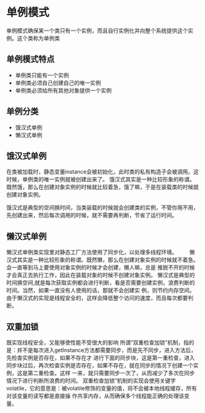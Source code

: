 # 单例模式
单例模式确保某一个类只有一个实例，而且自行实例化并向整个系统提供这个实例。这个类称为单例类
## 单例模式特点
* 单例类只能有一个实例
* 单例类必须自己创建自己的唯一实例
* 单例类必须给所有其他对象提供一个实例
## 单例分类
* 饿汉式单例
* 懒汉式单例

## 饿汉式单例
在类被加载时，静态变量instance会被初始化，此时类的私有构造子会被调用。这时候，单例类的唯一实例就被创建出来了。
饿汉式其实是一种比较形象的称谓。既然饿，那么在创建对象实例的时候就比较着急，饿了嘛，于是在装载类的时候就创建对象实例。

饿汉式是典型的空间换时间，当类装载的时候就会创建类的实例，不管你用不用，先创建出来，然后每次调用的时候，就不需要再判断，节省了运行时间。
## 懒汉式单例
懒汉式单例类实现里对静态工厂方法使用了同步化，以处理多线程环境。
　　懒汉式其实是一种比较形象的称谓。既然懒，那么在创建对象实例的时候就不着急。会一直等到马上要使用对象实例的时候才会创建，懒人嘛，总是
推脱不开的时候才会真正去执行工作，因此在装载对象的时候不创建对象实例。
懒汉式是典型的时间换空间,就是每次获取实例都会进行判断，看是否需要创建实例，浪费判断的时间。当然，如果一直没有人使用的话，那就不会创建实
例，则节约内存空间。
由于懒汉式的实现是线程安全的，这样会降低整个访问的速度，而且每次都要判断。

## 双重加锁
既实现线程安全，又能够使性能不受很大的影响
所谓“双重检查加锁”机制，指的是：并不是每次进入getInstance方法都需要同步，而是先不同步，进入方法后，先检查实例是否存在，如果不存在才
进行下面的同步块，这是第一重检查，进入同步块过后，再次检查实例是否存在，如果不存在，就在同步的情况下创建一个实例，这是第二重检查。这样
一来，就只需要同步一次了，从而减少了多次在同步情况下进行判断所浪费的时间。
双重检查加锁”机制的实现会使用关键字volatile，它的意思是：被volatile修饰的变量的值，将不会被本地线程缓存，所有对该变量的读写都是直接操
作共享内存，从而确保多个线程能正确的处理该变量。
